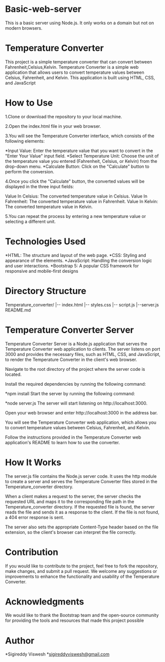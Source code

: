 # Basic-web-server
This is a basic server using Node.js. It only works on a domain  but  not on modern browsers.
# Temperature Converter

This project is a simple temperature converter that can convert between Fahrenheit,Celsius,Kelvin.
Temperature Converter is a simple web application that allows users to convert temperature values between Celsius, Fahrenheit, and Kelvin. This application is built using HTML, CSS, and JavaScript

# How to Use
1.Clone or download the repository to your local machine.

2.Open the index.html file in your web browser.

3.You will see the Temperature Converter interface, which consists of the following elements:

 *Input Value: Enter the temperature value that you want to convert in the "Enter Your Value" input field.
 *Select Temperature Unit: Choose the unit of the temperature value you entered (Fahrenheit, Celsius, or Kelvin) from the drop-down menu.
 *Calculate Button: Click on the "Calculate" button to perform the conversion.

4.Once you click the "Calculate" button, the converted values will be displayed in the three input fields:

Value In Celsius: The converted temperature value in Celsius.
Value In Fahrenheit: The converted temperature value in Fahrenheit.
Value In Kelvin: The converted temperature value in Kelvin.

5.You can repeat the process by entering a new temperature value or selecting a different unit.

# Technologies Used

*HTML: The structure and layout of the web page.
*CSS: Styling and appearance of the elements.
*JavaScript: Handling the conversion logic and user interactions.
*Bootstrap 5: A popular CSS framework for responsive and mobile-first designs

# Directory Structure
Temperature_converter/
|-- index.html
|-- styles.css
|-- script.js
|--server.js
README.md



# Temperature Converter Server

Temperature Converter Server is a Node.js application that serves the Temperature Converter web application to clients. The server listens on port 3000 and provides the necessary files, such as HTML, CSS, and JavaScript, to render the Temperature Converter in the client's web browser.

Navigate to the root directory of the project where the server code is located.

Install the required dependencies by running the following command:


*npm install
Start the server by running the following command:


*node server.js
The server will start listening on http://localhost:3000.

Open your web browser and enter http://localhost:3000 in the address bar.

You will see the Temperature Converter web application, which allows you to convert temperature values between Celsius, Fahrenheit, and Kelvin.

Follow the instructions provided in the Temperature Converter web application's README to learn how to use the converter.


# How It Works
The server.js file contains the Node.js server code. It uses the http module to create a server and serves the Temperature Converter files stored in the Temperature_converter directory.

When a client makes a request to the server, the server checks the requested URL and maps it to the corresponding file path in the Temperature_converter directory. If the requested file is found, the server reads the file and sends it as a response to the client. If the file is not found, a 404 error response is sent.

The server also sets the appropriate Content-Type header based on the file extension, so the client's browser can interpret the file correctly.

# Contribution
If you would like to contribute to the project, feel free to fork the repository, make changes, and submit a pull request. We welcome any suggestions or improvements to enhance the functionality and usability of the Temperature Converter.


# Acknowledgments
We would like to thank the Bootstrap team and the open-source community for providing the tools and resources that made this project possible

# Author
*Sigireddy Viswesh
*sigireddyviswesh@gmail.com
